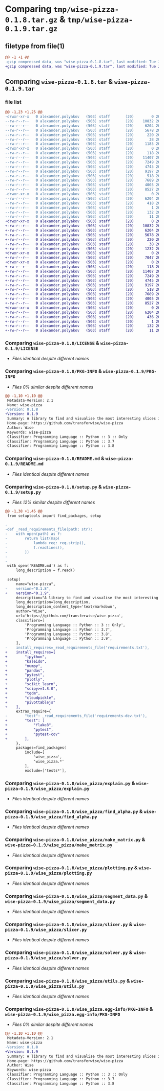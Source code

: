 # Comparing `tmp/wise-pizza-0.1.8.tar.gz` & `tmp/wise-pizza-0.1.9.tar.gz`

## filetype from file(1)

```diff
@@ -1 +1 @@
-gzip compressed data, was "wise-pizza-0.1.8.tar", last modified: Tue Jun 27 13:35:02 2023, max compression
+gzip compressed data, was "wise-pizza-0.1.9.tar", last modified: Tue Jun 27 13:41:34 2023, max compression
```

## Comparing `wise-pizza-0.1.8.tar` & `wise-pizza-0.1.9.tar`

### file list

```diff
@@ -1,23 +1,25 @@
-drwxr-xr-x   0 alexander.polyakov   (503) staff       (20)        0 2023-06-27 13:35:02.643746 wise-pizza-0.1.8/
--rw-r--r--   0 alexander.polyakov   (503) staff       (20)    10832 2023-06-27 13:33:37.000000 wise-pizza-0.1.8/LICENSE
--rw-r--r--   0 alexander.polyakov   (503) staff       (20)     6204 2023-06-27 13:35:02.643522 wise-pizza-0.1.8/PKG-INFO
--rw-r--r--   0 alexander.polyakov   (503) staff       (20)     5678 2023-06-27 13:33:37.000000 wise-pizza-0.1.8/README.md
--rw-r--r--   0 alexander.polyakov   (503) staff       (20)      220 2023-06-27 13:33:37.000000 wise-pizza-0.1.8/pyproject.toml
--rw-r--r--   0 alexander.polyakov   (503) staff       (20)       38 2023-06-27 13:35:02.643807 wise-pizza-0.1.8/setup.cfg
--rw-r--r--   0 alexander.polyakov   (503) staff       (20)     1185 2023-06-27 13:33:55.000000 wise-pizza-0.1.8/setup.py
-drwxr-xr-x   0 alexander.polyakov   (503) staff       (20)        0 2023-06-27 13:35:02.634882 wise-pizza-0.1.8/wise_pizza/
--rw-r--r--   0 alexander.polyakov   (503) staff       (20)      118 2023-06-27 13:33:37.000000 wise-pizza-0.1.8/wise_pizza/__init__.py
--rw-r--r--   0 alexander.polyakov   (503) staff       (20)    11407 2023-06-27 13:33:37.000000 wise-pizza-0.1.8/wise_pizza/explain.py
--rw-r--r--   0 alexander.polyakov   (503) staff       (20)     7249 2023-06-27 13:33:37.000000 wise-pizza-0.1.8/wise_pizza/find_alpha.py
--rw-r--r--   0 alexander.polyakov   (503) staff       (20)     4745 2023-06-27 13:33:37.000000 wise-pizza-0.1.8/wise_pizza/make_matrix.py
--rw-r--r--   0 alexander.polyakov   (503) staff       (20)     9197 2023-06-27 13:33:37.000000 wise-pizza-0.1.8/wise_pizza/plotting.py
--rw-r--r--   0 alexander.polyakov   (503) staff       (20)      518 2023-06-27 13:33:37.000000 wise-pizza-0.1.8/wise_pizza/segment_data.py
--rw-r--r--   0 alexander.polyakov   (503) staff       (20)     7689 2023-06-27 13:33:37.000000 wise-pizza-0.1.8/wise_pizza/slicer.py
--rw-r--r--   0 alexander.polyakov   (503) staff       (20)     4005 2023-06-27 13:33:37.000000 wise-pizza-0.1.8/wise_pizza/solver.py
--rw-r--r--   0 alexander.polyakov   (503) staff       (20)     8527 2023-06-27 13:33:37.000000 wise-pizza-0.1.8/wise_pizza/utils.py
-drwxr-xr-x   0 alexander.polyakov   (503) staff       (20)        0 2023-06-27 13:35:02.643173 wise-pizza-0.1.8/wise_pizza.egg-info/
--rw-r--r--   0 alexander.polyakov   (503) staff       (20)     6204 2023-06-27 13:35:02.000000 wise-pizza-0.1.8/wise_pizza.egg-info/PKG-INFO
--rw-r--r--   0 alexander.polyakov   (503) staff       (20)      418 2023-06-27 13:35:02.000000 wise-pizza-0.1.8/wise_pizza.egg-info/SOURCES.txt
--rw-r--r--   0 alexander.polyakov   (503) staff       (20)        1 2023-06-27 13:35:02.000000 wise-pizza-0.1.8/wise_pizza.egg-info/dependency_links.txt
--rw-r--r--   0 alexander.polyakov   (503) staff       (20)      132 2023-06-27 13:35:02.000000 wise-pizza-0.1.8/wise_pizza.egg-info/requires.txt
--rw-r--r--   0 alexander.polyakov   (503) staff       (20)       11 2023-06-27 13:35:02.000000 wise-pizza-0.1.8/wise_pizza.egg-info/top_level.txt
+drwxr-xr-x   0 alexander.polyakov   (503) staff       (20)        0 2023-06-27 13:41:34.163817 wise-pizza-0.1.9/
+-rw-r--r--   0 alexander.polyakov   (503) staff       (20)    10832 2023-06-27 13:33:37.000000 wise-pizza-0.1.9/LICENSE
+-rw-r--r--   0 alexander.polyakov   (503) staff       (20)     6204 2023-06-27 13:41:34.163297 wise-pizza-0.1.9/PKG-INFO
+-rw-r--r--   0 alexander.polyakov   (503) staff       (20)     5678 2023-06-27 13:33:37.000000 wise-pizza-0.1.9/README.md
+-rw-r--r--   0 alexander.polyakov   (503) staff       (20)      220 2023-06-27 13:33:37.000000 wise-pizza-0.1.9/pyproject.toml
+-rw-r--r--   0 alexander.polyakov   (503) staff       (20)       38 2023-06-27 13:41:34.163955 wise-pizza-0.1.9/setup.cfg
+-rw-r--r--   0 alexander.polyakov   (503) staff       (20)     1232 2023-06-27 13:41:09.000000 wise-pizza-0.1.9/setup.py
+drwxr-xr-x   0 alexander.polyakov   (503) staff       (20)        0 2023-06-27 13:41:34.133784 wise-pizza-0.1.9/tests/
+-rw-r--r--   0 alexander.polyakov   (503) staff       (20)     7047 2023-06-27 13:33:37.000000 wise-pizza-0.1.9/tests/test_fit.py
+drwxr-xr-x   0 alexander.polyakov   (503) staff       (20)        0 2023-06-27 13:41:34.140942 wise-pizza-0.1.9/wise_pizza/
+-rw-r--r--   0 alexander.polyakov   (503) staff       (20)      118 2023-06-27 13:33:37.000000 wise-pizza-0.1.9/wise_pizza/__init__.py
+-rw-r--r--   0 alexander.polyakov   (503) staff       (20)    11407 2023-06-27 13:33:37.000000 wise-pizza-0.1.9/wise_pizza/explain.py
+-rw-r--r--   0 alexander.polyakov   (503) staff       (20)     7249 2023-06-27 13:33:37.000000 wise-pizza-0.1.9/wise_pizza/find_alpha.py
+-rw-r--r--   0 alexander.polyakov   (503) staff       (20)     4745 2023-06-27 13:33:37.000000 wise-pizza-0.1.9/wise_pizza/make_matrix.py
+-rw-r--r--   0 alexander.polyakov   (503) staff       (20)     9197 2023-06-27 13:33:37.000000 wise-pizza-0.1.9/wise_pizza/plotting.py
+-rw-r--r--   0 alexander.polyakov   (503) staff       (20)      518 2023-06-27 13:33:37.000000 wise-pizza-0.1.9/wise_pizza/segment_data.py
+-rw-r--r--   0 alexander.polyakov   (503) staff       (20)     7689 2023-06-27 13:33:37.000000 wise-pizza-0.1.9/wise_pizza/slicer.py
+-rw-r--r--   0 alexander.polyakov   (503) staff       (20)     4005 2023-06-27 13:33:37.000000 wise-pizza-0.1.9/wise_pizza/solver.py
+-rw-r--r--   0 alexander.polyakov   (503) staff       (20)     8527 2023-06-27 13:33:37.000000 wise-pizza-0.1.9/wise_pizza/utils.py
+drwxr-xr-x   0 alexander.polyakov   (503) staff       (20)        0 2023-06-27 13:41:34.162560 wise-pizza-0.1.9/wise_pizza.egg-info/
+-rw-r--r--   0 alexander.polyakov   (503) staff       (20)     6204 2023-06-27 13:41:34.000000 wise-pizza-0.1.9/wise_pizza.egg-info/PKG-INFO
+-rw-r--r--   0 alexander.polyakov   (503) staff       (20)      436 2023-06-27 13:41:34.000000 wise-pizza-0.1.9/wise_pizza.egg-info/SOURCES.txt
+-rw-r--r--   0 alexander.polyakov   (503) staff       (20)        1 2023-06-27 13:41:34.000000 wise-pizza-0.1.9/wise_pizza.egg-info/dependency_links.txt
+-rw-r--r--   0 alexander.polyakov   (503) staff       (20)      132 2023-06-27 13:41:34.000000 wise-pizza-0.1.9/wise_pizza.egg-info/requires.txt
+-rw-r--r--   0 alexander.polyakov   (503) staff       (20)       11 2023-06-27 13:41:34.000000 wise-pizza-0.1.9/wise_pizza.egg-info/top_level.txt
```

### Comparing `wise-pizza-0.1.8/LICENSE` & `wise-pizza-0.1.9/LICENSE`

 * *Files identical despite different names*

### Comparing `wise-pizza-0.1.8/PKG-INFO` & `wise-pizza-0.1.9/PKG-INFO`

 * *Files 0% similar despite different names*

```diff
@@ -1,10 +1,10 @@
 Metadata-Version: 2.1
 Name: wise-pizza
-Version: 0.1.8
+Version: 0.1.9
 Summary: A library to find and visualise the most interesting slices in multidimensional data
 Home-page: https://github.com/transferwise/wise-pizza
 Author: Wise
 Keywords: wise-pizza
 Classifier: Programming Language :: Python :: 3 :: Only
 Classifier: Programming Language :: Python :: 3.7
 Classifier: Programming Language :: Python :: 3.8
```

### Comparing `wise-pizza-0.1.8/README.md` & `wise-pizza-0.1.9/README.md`

 * *Files identical despite different names*

### Comparing `wise-pizza-0.1.8/setup.py` & `wise-pizza-0.1.9/setup.py`

 * *Files 12% similar despite different names*

```diff
@@ -1,38 +1,45 @@
 from setuptools import find_packages, setup
 
-
-def _read_requirements_file(path: str):
-    with open(path) as f:
-        return list(map(
-            lambda req: req.strip(),
-            f.readlines(),
-        ))
-
-
 with open('README.md') as f:
     long_description = f.read()
 
 setup(
     name="wise-pizza",
-    version="0.1.8",
+    version="0.1.9",
     description="A library to find and visualise the most interesting slices in multidimensional data",
     long_description=long_description,
     long_description_content_type='text/markdown',
     author="Wise",
     url='https://github.com/transferwise/wise-pizza',
     classifiers=[
         'Programming Language :: Python :: 3 :: Only',
         'Programming Language :: Python :: 3.7',
         'Programming Language :: Python :: 3.8',
         'Programming Language :: Python :: 3.9',
     ],
-    install_requires=_read_requirements_file('requirements.txt'),
+    install_requires=[
+        "ipython",
+        "kaleido",
+        "numpy",
+        "pandas",
+        "pytest",
+        "plotly",
+        "scikit_learn",
+        "scipy>=1.8.0",
+        "tqdm",
+        "cloudpickle",
+        "pivottablejs"
+    ],
     extras_require={
-        "test": _read_requirements_file('requirements-dev.txt'),
+        "test": [
+            "flake8",
+            "pytest",
+            "pytest-cov"
+        ],
     },
     packages=find_packages(
         include=[
             'wise_pizza',
             'wise_pizza.*'
         ],
         exclude=['tests*'],
```

### Comparing `wise-pizza-0.1.8/wise_pizza/explain.py` & `wise-pizza-0.1.9/wise_pizza/explain.py`

 * *Files identical despite different names*

### Comparing `wise-pizza-0.1.8/wise_pizza/find_alpha.py` & `wise-pizza-0.1.9/wise_pizza/find_alpha.py`

 * *Files identical despite different names*

### Comparing `wise-pizza-0.1.8/wise_pizza/make_matrix.py` & `wise-pizza-0.1.9/wise_pizza/make_matrix.py`

 * *Files identical despite different names*

### Comparing `wise-pizza-0.1.8/wise_pizza/plotting.py` & `wise-pizza-0.1.9/wise_pizza/plotting.py`

 * *Files identical despite different names*

### Comparing `wise-pizza-0.1.8/wise_pizza/segment_data.py` & `wise-pizza-0.1.9/wise_pizza/segment_data.py`

 * *Files identical despite different names*

### Comparing `wise-pizza-0.1.8/wise_pizza/slicer.py` & `wise-pizza-0.1.9/wise_pizza/slicer.py`

 * *Files identical despite different names*

### Comparing `wise-pizza-0.1.8/wise_pizza/solver.py` & `wise-pizza-0.1.9/wise_pizza/solver.py`

 * *Files identical despite different names*

### Comparing `wise-pizza-0.1.8/wise_pizza/utils.py` & `wise-pizza-0.1.9/wise_pizza/utils.py`

 * *Files identical despite different names*

### Comparing `wise-pizza-0.1.8/wise_pizza.egg-info/PKG-INFO` & `wise-pizza-0.1.9/wise_pizza.egg-info/PKG-INFO`

 * *Files 0% similar despite different names*

```diff
@@ -1,10 +1,10 @@
 Metadata-Version: 2.1
 Name: wise-pizza
-Version: 0.1.8
+Version: 0.1.9
 Summary: A library to find and visualise the most interesting slices in multidimensional data
 Home-page: https://github.com/transferwise/wise-pizza
 Author: Wise
 Keywords: wise-pizza
 Classifier: Programming Language :: Python :: 3 :: Only
 Classifier: Programming Language :: Python :: 3.7
 Classifier: Programming Language :: Python :: 3.8
```

